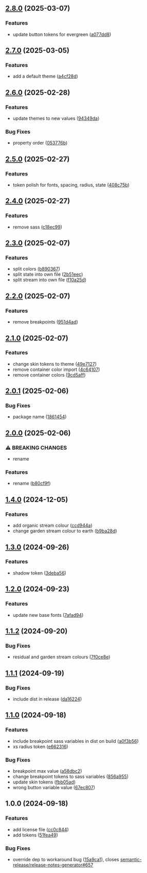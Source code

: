 ## [2.8.0](https://github.com/wrap-org/tokens/compare/v2.7.0...v2.8.0) (2025-03-07)

### Features

* update button tokens for evergreen ([a077dd8](https://github.com/wrap-org/tokens/commit/a077dd8702e726ad93809068050c447927cb1980))

## [2.7.0](https://github.com/wrap-org/tokens/compare/v2.6.0...v2.7.0) (2025-03-05)

### Features

* add a default theme ([a4cf28d](https://github.com/wrap-org/tokens/commit/a4cf28df5cb5d2b3ac43560de3243860cb8b3e64))

## [2.6.0](https://github.com/wrap-org/tokens/compare/v2.5.0...v2.6.0) (2025-02-28)

### Features

* update themes to new values ([94349da](https://github.com/wrap-org/tokens/commit/94349da7e7a0614f0787b09be3027f7ddec3ab02))

### Bug Fixes

* property order ([053776b](https://github.com/wrap-org/tokens/commit/053776bd5ee622595cbeaecdc1d1d1c50973804a))

## [2.5.0](https://github.com/wrap-org/tokens/compare/v2.4.0...v2.5.0) (2025-02-27)

### Features

* token polish for fonts, spacing, radius, state ([408c75b](https://github.com/wrap-org/tokens/commit/408c75b3094224051aad4051208b2f2b43240421))

## [2.4.0](https://github.com/wrap-org/tokens/compare/v2.3.0...v2.4.0) (2025-02-27)

### Features

* remove sass ([c18ec99](https://github.com/wrap-org/tokens/commit/c18ec990054de43fd8ba7685ba89fdc21b0a1b75))

## [2.3.0](https://github.com/wrap-org/tokens/compare/v2.2.0...v2.3.0) (2025-02-07)

### Features

* split colors ([b890367](https://github.com/wrap-org/tokens/commit/b890367157f8dece8b68bbfa927e148faaf4771a))
* split state into own file ([2b51eec](https://github.com/wrap-org/tokens/commit/2b51eec79c9a453a72635375b15fa6a590cb7ab2))
* split stream into own file ([f10a25d](https://github.com/wrap-org/tokens/commit/f10a25dbef251a0458091b848f3b69895929eb05))

## [2.2.0](https://github.com/wrap-org/tokens/compare/v2.1.0...v2.2.0) (2025-02-07)

### Features

* remove breakpoints ([951d4ad](https://github.com/wrap-org/tokens/commit/951d4ad177143e6c99c625b2feb960ef90b7b295))

## [2.1.0](https://github.com/wrap-org/tokens/compare/v2.0.1...v2.1.0) (2025-02-07)

### Features

* change skin tokens to theme ([49e7127](https://github.com/wrap-org/tokens/commit/49e7127e83fd5461f748096f0918a893be64db10))
* remove container color import ([4c64107](https://github.com/wrap-org/tokens/commit/4c6410777acea0e1c5d8cfbf1b2cebddb5e2fd03))
* remove container colors ([9cd5aff](https://github.com/wrap-org/tokens/commit/9cd5affdf4bcfb9db8e7a7b915884ab1debf65bc))

## [2.0.1](https://github.com/wrap-org/tokens/compare/v2.0.0...v2.0.1) (2025-02-06)

### Bug Fixes

* package name ([1861454](https://github.com/wrap-org/tokens/commit/1861454402c12204569bf2676d34230d1f9dedf2))

## [2.0.0](https://github.com/wrap-org/tokens/compare/v1.4.0...v2.0.0) (2025-02-06)

### ⚠ BREAKING CHANGES

* rename

### Features

* rename ([b80cf9f](https://github.com/wrap-org/tokens/commit/b80cf9fa96c7ee052cecef02b2f5e0f65744a767))

## [1.4.0](https://github.com/wrap-org/tokens/compare/v1.3.0...v1.4.0) (2024-12-05)

### Features

* add organic stream colour ([ccd944a](https://github.com/wrap-org/tokens/commit/ccd944a52db7a7d10e8be492e47f3044b231e803))
* change garden stream colour to earth ([b9ba28d](https://github.com/wrap-org/tokens/commit/b9ba28ddf0aaab2daf73195391e6f6cb8378e792))

## [1.3.0](https://github.com/wrap-org/tokens/compare/v1.2.0...v1.3.0) (2024-09-26)

### Features

* shadow token ([3deba56](https://github.com/wrap-org/tokens/commit/3deba5626e7b1fdc9e4a7a84bc86a43619f65873))

## [1.2.0](https://github.com/wrap-org/tokens/compare/v1.1.2...v1.2.0) (2024-09-23)

### Features

* update new base fonts ([7afad94](https://github.com/wrap-org/tokens/commit/7afad94030878161dd7dc55560f0b924a1043f2d))

## [1.1.2](https://github.com/wrap-org/tokens/compare/v1.1.1...v1.1.2) (2024-09-20)

### Bug Fixes

* residual and garden stream colours ([7f0ce8e](https://github.com/wrap-org/tokens/commit/7f0ce8e03f66e522f6dec7b6c34acf346b850069))

## [1.1.1](https://github.com/wrap-org/tokens/compare/v1.1.0...v1.1.1) (2024-09-19)

### Bug Fixes

* include dist in release ([da16224](https://github.com/wrap-org/tokens/commit/da16224653d1c877d2adf3a8df9806fc6a2fb502))

## [1.1.0](https://github.com/wrap-org/tokens/compare/v1.0.0...v1.1.0) (2024-09-18)

### Features

* include breakpoint sass variables in dist on build ([a0f3b56](https://github.com/wrap-org/tokens/commit/a0f3b566b5584b93a535bb187b09315beca71ff5))
* xs radius token ([e662316](https://github.com/wrap-org/tokens/commit/e66231659317d467bef465a434d42497878d23d4))

### Bug Fixes

* breakpoint max value ([a58dbc2](https://github.com/wrap-org/tokens/commit/a58dbc264385e0ea14c6204f99a2e00e979fba4d))
* change breakpoint tokens to sass variables ([856a955](https://github.com/wrap-org/tokens/commit/856a955fa83e16233c41fd3a53ebab7c889adff6))
* update skin tokens ([fbb05ad](https://github.com/wrap-org/tokens/commit/fbb05ad9ff6a55040e02b5fa5475882167e615aa))
* wrong button variable value ([67ec807](https://github.com/wrap-org/tokens/commit/67ec8073ead850570e1b707c2eddaf323cfaff1a))

## 1.0.0 (2024-09-18)

### Features

* add license file ([cc0c844](https://github.com/wrap-org/tokens/commit/cc0c844dc6d4fee6d14d55fa40578d3826bde594))
* add tokens ([51fea49](https://github.com/wrap-org/tokens/commit/51fea49c748858bac860bebac16acae6aa2e2c8a))

### Bug Fixes

* override dep to workaround bug ([15a9ca1](https://github.com/wrap-org/tokens/commit/15a9ca1663dd985503d42bd6b192762f126cdc67)), closes [semantic-release/release-notes-generator#657](https://github.com/semantic-release/release-notes-generator/issues/657)
